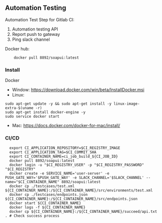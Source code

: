 ## Automation Testing
Automation Test Step for Gitlab CI:

1. Automation testing API
2. Report push to gateway
3. Ping slack channel

Docker hub: 
```
    docker pull 8892/soapui:latest
```

### Install

Docker
+ Window: https://download.docker.com/win/beta/InstallDocker.msi
+ Linux: 
```
sudo apt-get update -y && sudo apt-get install -y linux-image-extra-$(uname -r)
sudo apt-get install docker-engine -y
sudo service docker start
```
+ Mac: https://docs.docker.com/docker-for-mac/install/

### CI/CD
```
  export CI_APPLICATION_REPOSITORY=$CI_REGISTRY_IMAGE
  export CI_APPLICATION_TAG=$CI_COMMIT_SHA
  export CI_CONTAINER_NAME=ci_job_build_${CI_JOB_ID}
  docker pull 8892/soapui:latest
  docker login -u "$CI_REGISTRY_USER" -p "$CI_REGISTRY_PASSWORD" "$CI_REGISTRY"
  docker create -e SERVICE_NAME='user-server' -e PUSH_GATE_WAY='$PUSH_GATE_WAY' -e SLACK_CHANNEL='$SLACK_CHANNEL' --name="$CI_CONTAINER_NAME" 8892/soapui:latest
  docker cp ./testcases/test.xml ${CI_CONTAINER_NAME}:/${CI_CONTAINER_NAME}/src/environments/test.xml
  docker cp ./testcases/endpoints.json ${CI_CONTAINER_NAME}:/${CI_CONTAINER_NAME}/src/endpoints.json
  docker start ${CI_CONTAINER_NAME}
  docker logs -f ${CI_CONTAINER_NAME} 
  docker cp ${CI_CONTAINER_NAME}:/${CI_CONTAINER_NAME}/succeed/api.txt . # Check success process
```